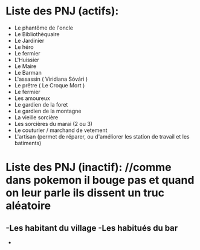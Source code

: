 # Liste des PNJ (actifs):
- Le phantôme de l'oncle
- Le Bibliothèquaire
- Le Jardinier
- Le héro
- Le fermier
- L'Huissier
- Le Maire
- Le Barman
- L'assassin ( Viridiana Sóvári )
- Le prêtre ( Le Croque Mort )
- Le fermier
- Les amoureux
- Le gardien de la foret
- Le gardien de la montagne
- La vieille sorcière
- Les sorcières du marai (2 ou 3)
- Le couturier / marchand de vetement
- L'artisan (permet de réparer, ou d'améliorer les station de travail et les batiments)

# Liste des PNJ (inactif):   //comme dans pokemon il bouge pas et quand on leur parle ils dissent un truc aléatoire 
-Les habitant du village 
-Les habitués du bar 
-
-
